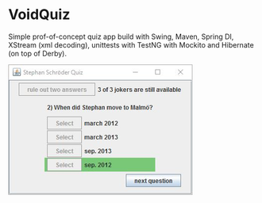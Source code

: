 VoidQuiz
========

Simple prof-of-concept quiz app build with Swing, Maven, Spring DI, XStream (xml decoding),
unittests with TestNG with Mockito and Hibernate (on top of Derby).

![quiz round in progress](./src/main/resources/quizview.jpg "quiz view")